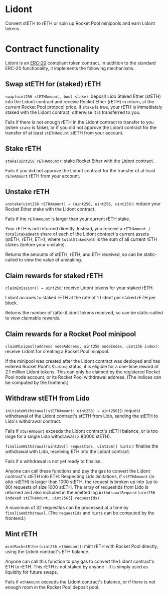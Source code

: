 # Lidont
Convert stETH to rETH or spin up Rocket Pool minipools and earn Lidont tokens.

# Contract functionality
Lidont is an [ERC-20](https://eips.ethereum.org/EIPS/eip-20) compliant token contract.
In addition to the standard ERC-20 functionality, it implements the following mechanisms.

## Swap stETH for (staked) rETH
`swap(uint256 stETHAmount, bool stake)`: deposit Lido Staked Ether (stETH) into the Lidont contract and receive Rocket Ether (rETH) in return, at the current Rocket Pool protocol price.
If `stake` is true, your rETH is immediately staked with the Lidont contract, otherwise it is transferred to you.

Fails if there is not enough rETH in the Lidont contract to transfer to you (when `stake` is false), or if you did not approve the Lidont contract for the transfer of at least `stETHAmount` stETH from your account.

## Stake rETH
`stake(uint256 rETHAmount)`: stake Rocket Ether with the Lidont contract.

Fails if you did not approve the Lidont contract for the transfer of at least `rETHAmount` rETH from your account.

## Unstake rETH
`unstake(uint256 rETHAmount) → (uint256, uint256, uint256)`: reduce your Rocket Ether stake with the Lidont contract.

Fails if the `rETHAmount` is larger than your current rETH stake.

Your rETH is not returned directly.
Instead, you receive a `rETHAmount / totalStakedReth` share of each of the Lidont contract's current assets (stETH, rETH, ETH),
where `totalStakedReth` is the sum of all current rETH stakes (before your unstake).

Returns the amounts of stETH, rETH, and ETH received, so can be static-called to view the value of unstaking.

## Claim rewards for staked rETH
`claimEmission() → uint256`: receive Lidont tokens for your staked rETH.

Lidont accrues to staked rETH at the rate of 1 Lidont per staked rETH per block.

Returns the number of (atto-)Lidont tokens received, so can be static-called to view claimable rewards.

## Claim rewards for a Rocket Pool minipool
`claimMinipool(address nodeAddress, uint256 nodeIndex, uint256 index)`: receive Lidont for creating a Rocket Pool minipool.

If the minipool was created after the Lidont contract was deployed and has entered Rocket Pool's `Staking` status, it is eligible for a one-time reward of 2.1 million Lidont tokens.
This can only be claimed by the registered Rocket Pool node account, or its Rocket Pool withdrawal address.
(The indices can be computed by the frontend.)

## Withdraw stETH from Lido
`initiateWithdrawal(stETHAmount: uint256) → uint256[]`: request withdrawal of the Lidont contract's stETH from Lido, sending the stETH to Lido's withdrawal contract.

Fails if `stETHAmount` exceeds the Lidont contract's stETH balance, or is too large for a single Lido withdrawal (> 80000 stETH).

`finaliseWithdrawal(uint256[] requestIds, uint256[] hints)`: finalise the withdrawal with Lido, receiving ETH into the Lidont contract.

Fails if a withdrawal is not yet ready to finalise.

Anyone can call these functions and pay the gas to convert the Lidont contract's stETH into ETH.
Respecting Lido limitations, if `stETHAmount` (in atto-stETH) is larger than 1000 stETH, the request is broken up into (up to 80) requests of size 1000 stETH.
The array of requestIds from Lido is returned and also included in the emitted log `WithdrawalRequest(uint256 indexed stETHamount, uint256[] requestIds)`.

A maximum of 32 requestIds can be processed at a time by `finaliseWithdrawal`.
(The `requestIds` and `hints` can be computed by the frontend.)

## Mint rETH
`mintRocketEther(uint256 ethAmount)`: mint rETH with Rocket Pool directly, using the Lidont contract's ETH balance.

Anyone can call this function to pay gas to convert the Lidont contract's ETH to rETH.
This rETH is not staked by anyone - it is simply used as liquidity for future swaps.

Fails if `ethAmount` exceeds the Lidont contract's balance, or if there is not enough room in the Rocket Pool deposit pool.
